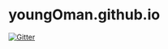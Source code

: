# youngOman.github.io

[![Gitter](https://badges.gitter.im/YG-UNION/YG-BLOG.svg)](https://gitter.im/YG-UNION/YG-BLOG?utm_source=badge&utm_medium=badge&utm_campaign=pr-badge&utm_content=badge)